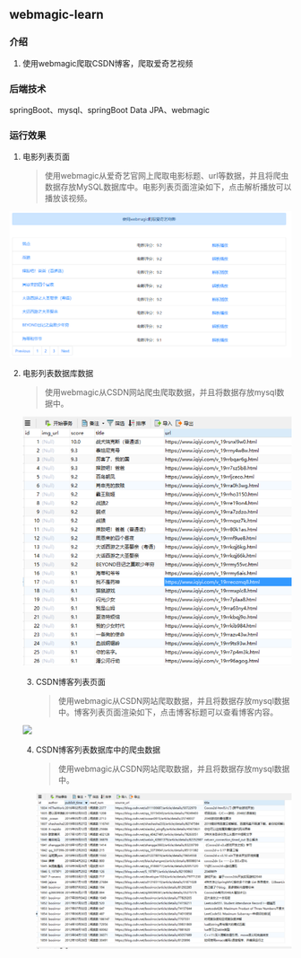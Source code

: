 ## webmagic-learn
### 介绍
1. 使用webmagic爬取CSDN博客，爬取爱奇艺视频
### 后端技术
springBoot、mysql、springBoot Data JPA、webmagic

### 运行效果

1. 电影列表页面

   > ​         使用webmagic从爱奇艺官网上爬取电影标题、url等数据，并且将爬虫数据存放MySQL数据库中。电影列表页面渲染如下，点击解析播放可以播放该视频。

![](运行效果/films.png)





2. 电影列表数据库数据

   > 使用webmagic从CSDN网站爬虫爬取数据，并且将数据存放mysql数据中。

   ![](运行效果/films-DB-data.png)

   

   

   3. CSDN博客列表页面

      > ​       使用webmagic从CSDN网站爬取数据，并且将数据存放mysql数据中。博客列表页面渲染如下，点击博客标题可以查看博客内容。

   ![](F:\test\webmagic-learn\运行效果\blogs.png)

   

   

   4. CSDN博客列表数据库中的爬虫数据

      > 使用webmagic从CSDN网站爬取数据，并且将数据存放mysql数据中。

      ![](运行效果/blogs-db-data.png)